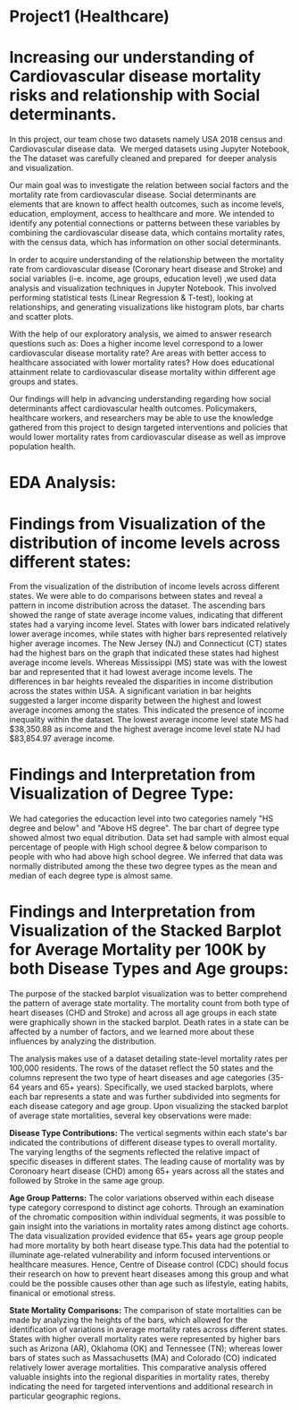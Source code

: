 # Project1 (Healthcare)
# Increasing our understanding of Cardiovascular disease mortality risks and relationship with Social determinants.

In this project, our team chose two datasets namely USA 2018 census and Cardiovascular disease data.  We merged datasets using Jupyter Notebook, the The dataset was carefully cleaned and prepared  for deeper analysis and visualization.

Our main goal was to investigate the relation between social factors and the mortality rate from cardiovascular disease. Social determinants are elements that are known to affect health outcomes, such as income levels, education, employment, access to healthcare and more. We intended to identify any potential connections or patterns between these variables by combining the cardiovascular disease data, which contains mortality rates, with the census data, which has information on other social determinants.

In order to acquire understanding of the relationship between the mortality rate from cardiovascular disease (Coronary heart disease and Stroke) and social variables (i-e. income, age groups, education level) ,we used data analysis and visualization techniques in Jupyter Notebook. This involved performing statistical tests (Linear Regression & T-test), looking at relationships, and generating visualizations like histogram plots, bar charts and scatter plots. 

With the help of our exploratory analysis, we aimed to answer research questions such as: Does a higher income level correspond to a lower cardiovascular disease mortality rate? Are areas with better access to healthcare associated with lower mortality rates? How does educational attainment relate to cardiovascular disease mortality within different age groups and states.

Our findings will help in advancing understanding regarding how social determinants affect cardiovascular health outcomes. Policymakers, healthcare workers, and researchers may be able to use the knowledge gathered from this project to design targeted interventions and policies that would lower mortality rates from cardiovascular disease as well as improve population health.


# EDA Analysis:
# Findings from Visualization of the distribution of income levels across different states:
From the visualization of the distribution of income levels across different states. We were able to do comparisons between states and reveal a pattern in income distribution across the dataset. The ascending bars showed the range of state average income values, indicating that different states had a varying income level. States with lower bars indicated relatively lower average incomes, while states with higher bars represented relatively higher average incomes. The New Jersey (NJ) and Connecticut (CT) states had the highest bars on the graph that indicated these states had highest average income levels. Whereas Mississippi (MS) state was with the lowest bar and represented that it had lowest average income levels. The differences in bar heights revealed the disparities in income distribution across the states within USA. A significant variation in bar heights suggested a larger income disparity between the highest and lowest average incomes among the states. This indicated the presence of income inequality within the dataset. The lowest average income level state MS had $38,350.88 as income and the highest average income level state NJ had $83,854.97 average income.

# Findings and Interpretation from Visualization of Degree Type:
We had categories the educaction level into two categories namely "HS degree and below" and "Above HS degree". The bar chart of degree type showed almost two equal ditribution. Data set had sample with almost equal percentage of people with High school degree & below comparison to people with who had above high school degree. We inferred that data was normally distributed among the these two degree types as the mean and median of each degree type is almost same.

# Findings and Interpretation from Visualization of the Stacked Barplot for Average Mortality per 100K by both Disease Types and Age groups:
The purpose of the stacked barplot visualization was to  better comprehend the pattern of average state mortality. The mortality count from both type of heart diseases (CHD and Stroke) and across all age groups in each state were graphically shown in the stacked barplot. Death rates in a state can be affected by a number of factors, and we learned more about these influences by analyzing the distribution.

The analysis makes use of a dataset detailing state-level mortality rates per 100,000 residents. The rows of the dataset reflect the 50 states and the columns represent the two type of heart diseases and age categories (35-64 years and 65+ years). Specifically, we used stacked barplots, where each bar represents a state and was further subdivided into segments for each disease category and age group. Upon visualizing the stacked barplot of average state mortalities, several key observations were made:

**Disease Type Contributions:** The vertical segments within each state's bar indicated the contributions of different disease types to overall mortality. The varying lengths of the segments reflected the relative impact of specific diseases in different states. The leading cause of mortality was by Coronoary heart disease (CHD) among 65+ years across all the states and followed by Stroke in the same age group.

**Age Group Patterns:** The color variations observed within each disease type category correspond to distinct age cohorts. Through an examination of the chromatic composition within individual segments, it was possible to gain insight into the variations in mortality rates among distinct age cohorts. The data visualization provided evidence that 65+ years age group people had more mortality by both heart disease type.This data had the potential to illuminate age-related vulnerability and inform focused interventions or healthcare measures. Hence, Centre of Disease control (CDC) should focus their research on how to prevent heart diseases among this group and what could be the possible causes other than age such as lifestyle, eating habits, finanical or emotional stress.

**State Mortality Comparisons:** The comparison of state mortalities can be made by analyzing the heights of the bars, which allowed for the identification of variations in average mortality rates across different states. States with higher overall mortality rates were represented by higher bars such as Arizona (AR), Oklahoma (OK) and Tennessee (TN); whereas lower bars of states such as Massachusetts (MA) and Colorado (CO) indicated relatively lower average mortalities. This comparative analysis offered valuable insights into the regional disparities in mortality rates, thereby indicating the need for targeted interventions and additional research in particular geographic regions.
